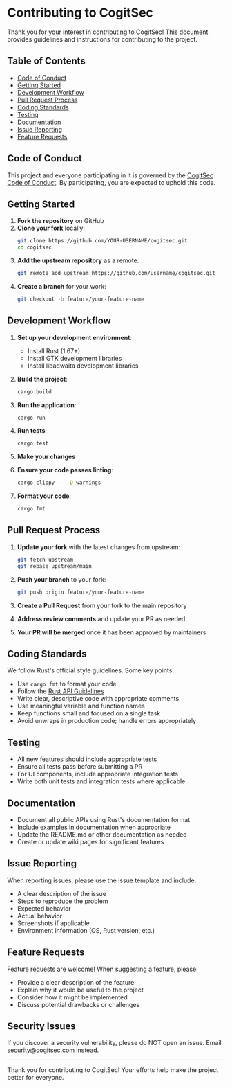 # Contributing to CogitSec

Thank you for your interest in contributing to CogitSec! This document provides guidelines and instructions for contributing to the project.

## Table of Contents

- [Code of Conduct](#code-of-conduct)
- [Getting Started](#getting-started)
- [Development Workflow](#development-workflow)
- [Pull Request Process](#pull-request-process)
- [Coding Standards](#coding-standards)
- [Testing](#testing)
- [Documentation](#documentation)
- [Issue Reporting](#issue-reporting)
- [Feature Requests](#feature-requests)

## Code of Conduct

This project and everyone participating in it is governed by the [CogitSec Code of Conduct](CODE_OF_CONDUCT.md). By participating, you are expected to uphold this code.

## Getting Started

1. **Fork the repository** on GitHub
2. **Clone your fork** locally:
   ```bash
   git clone https://github.com/YOUR-USERNAME/cogitsec.git
   cd cogitsec
   ```
3. **Add the upstream repository** as a remote:
   ```bash
   git remote add upstream https://github.com/username/cogitsec.git
   ```
4. **Create a branch** for your work:
   ```bash
   git checkout -b feature/your-feature-name
   ```

## Development Workflow

1. **Set up your development environment**:
   - Install Rust (1.67+)
   - Install GTK development libraries
   - Install libadwaita development libraries

2. **Build the project**:
   ```bash
   cargo build
   ```

3. **Run the application**:
   ```bash
   cargo run
   ```

4. **Run tests**:
   ```bash
   cargo test
   ```

5. **Make your changes**

6. **Ensure your code passes linting**:
   ```bash
   cargo clippy -- -D warnings
   ```

7. **Format your code**:
   ```bash
   cargo fmt
   ```

## Pull Request Process

1. **Update your fork** with the latest changes from upstream:
   ```bash
   git fetch upstream
   git rebase upstream/main
   ```

2. **Push your branch** to your fork:
   ```bash
   git push origin feature/your-feature-name
   ```

3. **Create a Pull Request** from your fork to the main repository

4. **Address review comments** and update your PR as needed

5. **Your PR will be merged** once it has been approved by maintainers

## Coding Standards

We follow Rust's official style guidelines. Some key points:

- Use `cargo fmt` to format your code
- Follow the [Rust API Guidelines](https://rust-lang.github.io/api-guidelines/)
- Write clear, descriptive code with appropriate comments
- Use meaningful variable and function names
- Keep functions small and focused on a single task
- Avoid unwraps in production code; handle errors appropriately

## Testing

- All new features should include appropriate tests
- Ensure all tests pass before submitting a PR
- For UI components, include appropriate integration tests
- Write both unit tests and integration tests where applicable

## Documentation

- Document all public APIs using Rust's documentation format
- Include examples in documentation when appropriate
- Update the README.md or other documentation as needed
- Create or update wiki pages for significant features

## Issue Reporting

When reporting issues, please use the issue template and include:

- A clear description of the issue
- Steps to reproduce the problem
- Expected behavior
- Actual behavior
- Screenshots if applicable
- Environment information (OS, Rust version, etc.)

## Feature Requests

Feature requests are welcome! When suggesting a feature, please:

- Provide a clear description of the feature
- Explain why it would be useful to the project
- Consider how it might be implemented
- Discuss potential drawbacks or challenges

## Security Issues

If you discover a security vulnerability, please do NOT open an issue. Email security@cogitsec.com instead.

---

Thank you for contributing to CogitSec! Your efforts help make the project better for everyone.
